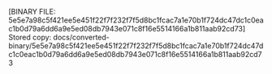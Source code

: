 [BINARY FILE: 5e5e7a98c5f421ee5e451f22f7f232f7f5d8bc1fcac7a1e70b1f724dc47dc1c0eac1b0d79a6dd6a9e5ed08db7943e071c8f16e5514166a1b811aab92cd73]
Stored copy: docs/converted-binary/5e5e7a98c5f421ee5e451f22f7f232f7f5d8bc1fcac7a1e70b1f724dc47dc1c0eac1b0d79a6dd6a9e5ed08db7943e071c8f16e5514166a1b811aab92cd73
